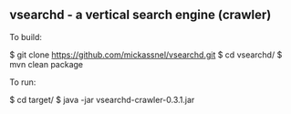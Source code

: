 
<h2>vsearchd - a vertical search engine (crawler)</h2>


To build: 

$ git clone https://github.com/mickassnel/vsearchd.git 
$ cd vsearchd/ 
$ mvn clean package 
 

To run: 

$ cd target/ 
$ java -jar vsearchd-crawler-0.3.1.jar 